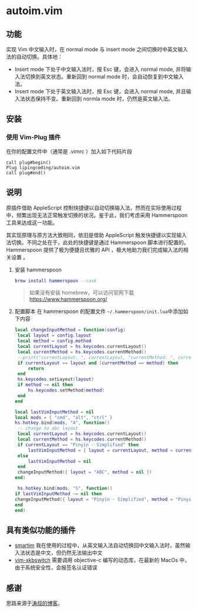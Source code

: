 # autoim.vim

## 功能

实现 Vim 中文输入时，在 normal mode 与 insert mode 之间切换时中英文输入法的自动切换。具体地：

- Insert mode 下处于中文输入法时，按 Esc 键，会进入 normal mode, 并将输入法切换到英文状态。重新回到 normal mode 时，会自动恢复到中文输入法。
- Insert mode 下处于英文输入法时，按 Esc 键，会进入 normal mode, 并且输入法状态保持不变。重新回到 normla mode 时，仍然是英文输入法。

## 安装

### 使用 Vim-Plug 插件

在你的配置文件中（通常是 .vimrc ）加入如下代码片段

```
call plug#begin()
Plug lipingcoding/autoim.vim
call plug#end()
```

## 说明

原插件借助 AppleScript 控制快捷键以自动切换输入法，然而在实际使用过程中，频繁出现无法正常触发切换的状况。鉴于此，我们考虑采用 Hammerspoon 工具来达成这一功能。

其实现原理与原方法大致相同，依旧是借助 AppleScript 触发快捷键以实现输入法切换。不同之处在于，此处的快捷键是通过 Hammerspoon 脚本进行配置的。Hammerspoon 提供了极为便捷且优雅的 API ，极大地助力我们完成输入法的相关设置 。

1. 安装 hammerspoon
   ```lua
   brew install hammerspoon --cask
   ```
   > 如果没有安装 homebrew，可以访问官网下载 https://www.hammerspoon.org/
2. 配置脚本
   在 hammerspoon 的配置文件 `~/.hammerspoon/init.lua`中添加如下内容

   ```lua
   local changeInputMethod = function(config)
   	local layout = config.layout
   	local method = config.method
   	local currentLayout = hs.keycodes.currentLayout()
   	local currentMethod = hs.keycodes.currentMethod()
   	--print("currentLayout: ", currentLayout, "currentMethod: ", currentMethod)
   	if currentLayout == layout and (currentMethod == method) then
   		return
   	end
   	hs.keycodes.setLayout(layout)
   	if method ~= nil then
   		hs.keycodes.setMethod(method)
   	end
   end

   local lastVimInputMethod = nil
   local mods = { "cmd", "alt", "ctrl" }
   hs.hotkey.bind(mods, "A", function()
   	-- change to abc layout
   	local currentLayout = hs.keycodes.currentLayout()
   	local currentMethod = hs.keycodes.currentMethod()
   	if currentLayout == "Pinyin - Simplified" then
   		lastVimInputMethod = { layout = currentLayout, method = currentMethod }
   	else
   		lastVimInputMethod = nil
   	end
   	changeInputMethod({ layout = "ABC", method = nil })
   end)

    hs.hotkey.bind(mods, "S", function()
   if lastVimInputMethod ~= nil then
   changeInputMethod({ layout = "Pinyin - Simplified", method = "Pinyin - Simplified" })
   end
   end)
   ```

## 具有类似功能的插件

- [smartim](https://github.com/ybian/smartim)
  我在使用的过程中，从英文输入法自动切换回中文输入法时，虽然输入法状态是中文，但仍然无法输出中文
- [vim-xkbswitch](https://github.com/lyokha/vim-xkbswitch)
  需要调用 objective-c 编写的动态库，在最新的 MacOs 中，由于系统安全性，会报签名认证错误

## 感谢

思路来源于[涛叔的博客](https://taoshu.in/vim/vim-auto-im.html)。

